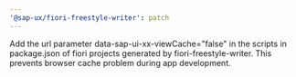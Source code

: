 ```yaml
---
'@sap-ux/fiori-freestyle-writer': patch
---
```


Add the url parameter data-sap-ui-xx-viewCache="false" in the scripts in package.json of fiori projects generated by fiori-freestyle-writer. This prevents browser cache problem during app development.
